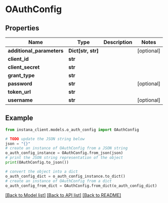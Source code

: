 # OAuthConfig


## Properties

Name | Type | Description | Notes
------------ | ------------- | ------------- | -------------
**additional_parameters** | **Dict[str, str]** |  | [optional] 
**client_id** | **str** |  | 
**client_secret** | **str** |  | 
**grant_type** | **str** |  | 
**password** | **str** |  | [optional] 
**token_url** | **str** |  | 
**username** | **str** |  | [optional] 

## Example

```python
from instana_client.models.o_auth_config import OAuthConfig

# TODO update the JSON string below
json = "{}"
# create an instance of OAuthConfig from a JSON string
o_auth_config_instance = OAuthConfig.from_json(json)
# print the JSON string representation of the object
print(OAuthConfig.to_json())

# convert the object into a dict
o_auth_config_dict = o_auth_config_instance.to_dict()
# create an instance of OAuthConfig from a dict
o_auth_config_from_dict = OAuthConfig.from_dict(o_auth_config_dict)
```
[[Back to Model list]](../README.md#documentation-for-models) [[Back to API list]](../README.md#documentation-for-api-endpoints) [[Back to README]](../README.md)


